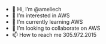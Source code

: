 - 👋 Hi, I’m @ameliech
- 👀 I’m interested in AWS
- 🌱 I’m currently learning AWS
- 💞️ I’m looking to collaborate on AWS
- 📫 How to reach me 305.972.2015

<!---
ameliech/ameliech is a ✨ special ✨ repository because its `README.md` (this file) appears on your GitHub profile.
You can click the Preview link to take a look at your changes.
--->
